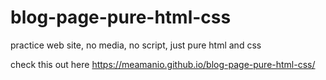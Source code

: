 # blog-page-pure-html-css
practice web site, no media, no script, just pure html and css

check this out here https://meamanio.github.io/blog-page-pure-html-css/
